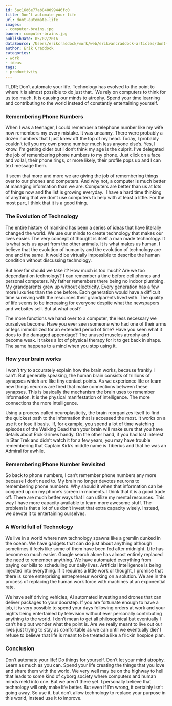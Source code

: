 ```yaml
---
id: 5ac16d6e77ab840099446fc0
title: Don’t automate your life
url: dont-automate-life
images:
- computer-brains.jpg
banner: computer-brains.jpg
publishDate: 05/02/2016
dataSource: /Users/erikcraddock/work/web/erikvancraddock-articles/dont-automate-life/dont-automate-life.md
author: Erik Craddock
categories:
- work
- ideas
tags:
- productivity
---
```

TLDR; Don’t automate your life. Technology has evolved to the point to where it is almost possible to do just that.  We rely on computers to think for us too much. It is causing our minds to atrophy. Spend your time learning and contributing to the world instead of constantly entertaining yourself.

### Remembering Phone Numbers

When I was a teenager, I could remember a telephone number like my wife now remembers my every mistake. It was uncanny. There were probably a dozen numbers that I just knew off the top of my head. Today, I probably couldn’t tell you my own phone number much less anyone else’s. Yes, I know. I’m getting older but I don’t think my age is the culprit. I’ve delegated the job of remembering phone numbers to my phone. Just click on a face and voila!, their phone rings, or more likely, their profile pops up and I can text message them.

It seem that more and more we are giving the job of remembering things over to our phones and computers. And why not, a computer is much better at managing information than we are. Computers are better than us at lots of things now and the list is growing everyday.  I have a hard time thinking of anything that we don’t use computers to help with at least a little. For the most part, I think that it is a good thing. 

### The Evolution of Technology

The entire history of mankind has been a series of ideas that have literally changed the world. We use our minds to create technology that makes our lives easier. The very concept of thought is itself a man made technology. It is what sets us apart from the other animals. It is what makes us human. I believe that the evolution of humanity and the evolution of technology are one and the same. It would be virtually impossible to describe the human condition without discussing technology.

But how far should we take it? How much is too much? Are we too dependant on technology? I can remember a time before cell phones and personal computers. My father remembers there being no indoor plumbing. My grandparents grew up without electricity. Every generation has a few more luxuries than the one before. Each generation would have a difficult time surviving with the resources their grandparents lived with. The quality of life seems to be increasing for everyone despite what the newspapers and websites sell. But at what cost?

The more functions we hand over to a computer, the less necessary we ourselves become. Have you ever seen someone who had one of their arms or legs immobilized for an extended period of time? Have you seen what it does to the damaged appendage? The unused muscles atrophy and become weak. It takes a lot of physical therapy for it to get back in shape. The same happens to a mind when you stop using it.

### How your brain works

I won’t try to accurately explain how the brain works, because frankly I can’t. But generally speaking, the human brain consists of trillions of synapses which are like tiny contact points. As we experience life or learn new things neurons are fired that make connections between these synapses. This is basically the mechanism the brain uses to remember information. It is the physical manifestation of intelligence. The more connections the more intelligence. 

Using a process called neuroplasticity, the brain reorganizes itself to find the quickest path to the information that is accessed the most. It works on a use it or lose it basis.  If, for example, you spend a lot of time watching episodes of the Walking Dead than your brain will make sure that you have details about Rick Grimes handy. On the other hand, if you had lost interest in Star Trek and didn’t watch it for a few years, you may have trouble remembering that Captain Kirk’s middle name is Tiberius and that he was an Admiral for awhile.

### Remembering Phone Number Revisited

So back to phone numbers, I can’t remember phone numbers any more because I don’t need to. My brain no longer devotes neurons to remembering phone numbers. Why should it when that information can be conjured up on my phone’s screen in moments. I think that it is a good trade off. There are much better ways that I can utilize my mental resources. This way I have more capacity available to learn more awesome stuff. The problem is that a lot of us don’t invest that extra capacity wisely. Instead, we devote it to entertaining ourselves.

### A World full of Technology

We live in a world where new technology spawns like a gremlin dunked in the ocean. We have gadgets that can do just about anything although sometimes it feels like some of them have been fed after midnight. Life has become so much easier. Google search alone has almost entirely replaced the need to remember anything. We have automated everything from paying our bills to scheduling our daily lives. Artificial Intelligence is being injected into everything. If it requires a little work or thought, I promise that there is some enterprising entrepreneur working on a solution. We are in the process of replacing the human work force with machines at an exponential rate.

We have self driving vehicles, AI automated investing and drones that can deliver packages to your doorstep. If you are fortunate enough to have a job, it is very possible to spend your days following orders at work and your nights being entertained by television without ever personally contributing anything to the world. I don’t mean to get all philosophical but eventually I can’t help but wonder what the point is. Are we really meant to live out our lives just trying to stay as comfortable as we can until we eventually die? I refuse to believe that life is meant to be treated a like a frickin hospice plan.

### Conclusion

Don’t automate your life! Do things for yourself. Don’t let your mind atrophy. Learn as much as you can. Spend your life creating the things that you love and share them with the world. We very well may be on the highway to hell that leads to some kind of cyborg society where computers and human minds meld into one. But we aren’t there yet. I personally believe that technology will only make life better. But even if I’m wrong, it certainly isn’t going away. So use it, but don’t allow technology to replace your purpose in this world, instead use it to improve.
